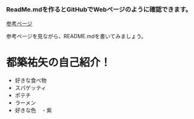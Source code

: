 ### ReadMe.mdを作るとGitHubでWebページのように確認できます。

[参考ページ](https://qiita.com/tbpgr/items/989c6badefff69377da7)

参考ページを見ながら、README.mdを書いてみましょう。
# 都築祐矢の自己紹介！

- 好きな食べ物
 - スパゲッティ
 - ポテチ
 - ラーメン
- 好きな色
　- 紫